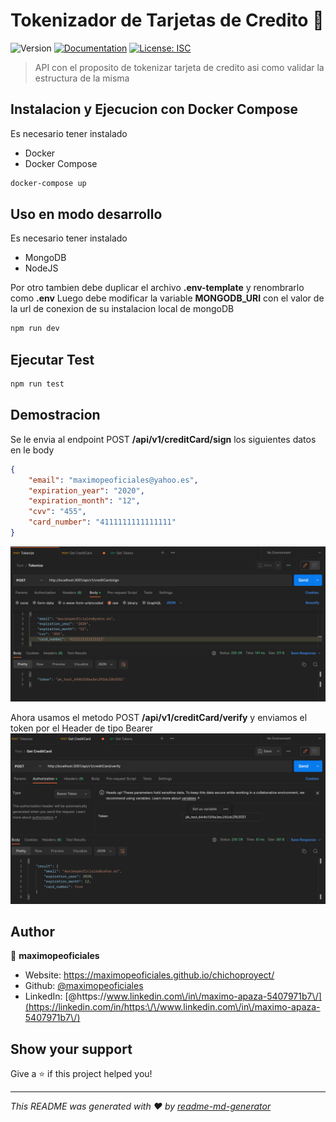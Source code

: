 # Tokenizador de Tarjetas de Credito 👋
![Version](https://img.shields.io/badge/version-1.0.0-blue.svg?cacheSeconds=2592000)
[![Documentation](https://img.shields.io/badge/documentation-yes-brightgreen.svg)](https://github.com/maximopeoficiales/node-ts-prueba-tecnica-culqi)
[![License: ISC](https://img.shields.io/badge/License-ISC-yellow.svg)](#)

> API con el proposito de tokenizar tarjeta de credito asi como validar la estructura de la misma

## Instalacion y Ejecucion con Docker Compose
Es necesario tener instalado
* Docker
* Docker Compose

```sh
docker-compose up
```

## Uso en modo desarrollo
Es necesario tener instalado
* MongoDB
* NodeJS

Por otro tambien debe duplicar el archivo **.env-template** y renombrarlo como **.env**
Luego debe modificar la variable **MONGODB_URI** con el valor de la url de conexion de su instalacion local de mongoDB 
```sh
npm run dev
```

## Ejecutar Test

```sh
npm run test
```
## Demostracion

Se le envia al endpoint POST **/api/v1/creditCard/sign** los siguientes datos en le body
```json
{
    "email": "maximopeoficiales@yahoo.es",
    "expiration_year": "2020",
    "expiration_month": "12",
    "cvv": "455",
    "card_number": "4111111111111111"
}
```
![Token de Tarjeta de Credito](https://github.com/maximopeoficiales/node-ts-prueba-tecnica-culqi/blob/master/imgs/sign.png?raw=true)

Ahora usamos el metodo POST **/api/v1/creditCard/verify**
y enviamos el token por el Header de tipo Bearer
![Verificacion de Token](https://github.com/maximopeoficiales/node-ts-prueba-tecnica-culqi/blob/master/imgs/verify.png?raw=true)


## Author

👤 **maximopeoficiales**

* Website: https://maximopeoficiales.github.io/chichoproyect/
* Github: [@maximopeoficiales](https://github.com/maximopeoficiales)
* LinkedIn: [@https:\/\/www.linkedin.com\/in\/maximo-apaza-5407971b7\/](https://linkedin.com/in/https:\/\/www.linkedin.com\/in\/maximo-apaza-5407971b7\/)

## Show your support

Give a ⭐️ if this project helped you!


***
_This README was generated with ❤️ by [readme-md-generator](https://github.com/kefranabg/readme-md-generator)_